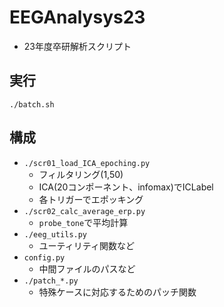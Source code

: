 # EEGAnalysys23
- 23年度卒研解析スクリプト

## 実行
```
./batch.sh
```

## 構成
- `./scr01_load_ICA_epoching.py`
    - フィルタリング(1,50)
    - ICA(20コンポーネント、infomax)でICLabel
    - 各トリガーでエポッキング
- `./scr02_calc_average_erp.py`
    - `probe_tone`で平均計算
- `./eeg_utils.py`
    - ユーティリティ関数など
- `config.py`
    - 中間ファイルのパスなど
- `./patch_*.py`
    - 特殊ケースに対応するためのパッチ関数